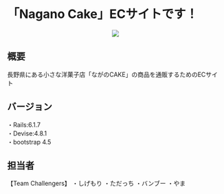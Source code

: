 # 「Nagano Cake」ECサイトです！
<div align="center">
  <img src="https://user-images.githubusercontent.com/119114032/215122136-d8cf7216-c405-4fdf-8ab4-3238dbb31f93.png">
</div>

## 概要
長野県にある小さな洋菓子店「ながのCAKE」の商品を通販するためのECサイト

## バージョン
・Rails:6.1.7</br>
・Devise:4.8.1</br>
・bootstrap 4.5</br>

## 担当者
【Team Challengers】
・しげもり
・ただっち
・バンブー
・やま
